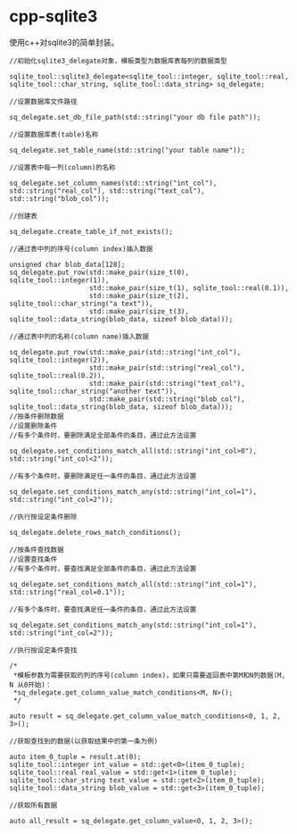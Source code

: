 # cpp-sqlite3

使用c++对sqlite3的简单封装。

    //初始化sqlite3_delegate对象，模板类型为数据库表每列的数据类型

    sqlite_tool::sqlite3_delegate<sqlite_tool::integer, sqlite_tool::real, sqlite_tool::char_string, sqlite_tool::data_string> sq_delegate;
    
    //设置数据库文件路径
    
    sq_delegate.set_db_file_path(std::string("your db file path"));
    
    //设置数据库表(table)名称
    
    sq_delegate.set_table_name(std::string("your table name"));
    
    //设置表中每一列(column)的名称
    
    sq_delegate.set_column_names(std::string("int_col"), std::string("real_col"), std::string("text_col"), std::string("blob_col"));
    
    //创建表
    
    sq_delegate.create_table_if_not_exists();
    
    //通过表中列的序号(column index)插入数据
    
    unsigned char blob_data[128];
    sq_delegate.put_row(std::make_pair(size_t(0), sqlite_tool::integer(1)),
                        std::make_pair(size_t(1), sqlite_tool::real(0.1)),
                        std::make_pair(size_t(2), sqlite_tool::char_string("a text")),
                        std::make_pair(size_t(3), sqlite_tool::data_string(blob_data, sizeof blob_data)));
                        
    //通过表中列的名称(column name)插入数据
    
    sq_delegate.put_row(std::make_pair(std::string("int_col"), sqlite_tool::integer(2)),
                        std::make_pair(std::string("real_col"), sqlite_tool::real(0.2)),
                        std::make_pair(std::string("text_col"), sqlite_tool::char_string("another text")),
                        std::make_pair(std::string("blob_col"), sqlite_tool::data_string(blob_data, sizeof blob_data)));
    //按条件删除数据
    //设置删除条件
    //有多个条件时，要删除满足全部条件的条目，通过此方法设置
    
    sq_delegate.set_conditions_match_all(std::string("int_col>0"), std::string("int_col<2"));
    
    //有多个条件时，要删除满足任一条件的条目，通过此方法设置
    
    sq_delegate.set_conditions_match_any(std::string("int_col=1"), std::string("int_col=2"));
    
    //执行按设定条件删除
    
    sq_delegate.delete_rows_match_conditions();
    
    //按条件查找数据
    //设置查找条件
    //有多个条件时，要查找满足全部条件的条目，通过此方法设置
    
    sq_delegate.set_conditions_match_all(std::string("int_col=1"), std::string("real_col=0.1"));
    
    //有多个条件时，要查找满足任一条件的条目，通过此方法设置
    
    sq_delegate.set_conditions_match_any(std::string("int_col=1"), std::string("int_col=2"));
    
    //执行按设定条件查找
    
    /*
     *模板参数为需要获取的列的序号(column index)，如果只需要返回表中第M和N列数据(M, N 从0开始)：
     *sq_delegate.get_column_value_match_conditions<M, N>();
     */
     
    auto result = sq_delegate.get_column_value_match_conditions<0, 1, 2, 3>();
    
    //获取查找到的数据(以获取结果中的第一条为例)
    
    auto item_0_tuple = result.at(0);
    sqlite_tool::integer int_value = std::get<0>(item_0_tuple);
    sqlite_tool::real real_value = std::get<1>(item_0_tuple);
    sqlite_tool::char_string text_value = std::get<2>(item_0_tuple);
    sqlite_tool::data_string blob_value = std::get<3>(item_0_tuple);
    
    //获取所有数据
    
    auto all_result = sq_delegate.get_column_value<0, 1, 2, 3>();
